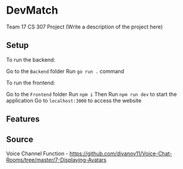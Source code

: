# DevMatch
Team 17 CS 307 Project
(Write a description of the project here)

## Setup

To run the backend:

Go to the `Backend` folder
Run `go run .` command

To run the frontend:

Go to the `Frontend` folder
Run `npm i`
Then Run `npm run dev` to start the application
Go to `localhost:3000` to access the website


## Features



## Source
Voice Channel Function - https://github.com/divanov11/Voice-Chat-Rooms/tree/master/7-Displaying-Avatars 
